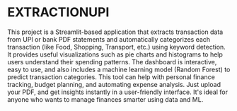 # EXTRACTIONUPI

This project is a Streamlit-based application that extracts transaction data from UPI or bank PDF statements and automatically categorizes each transaction (like Food, Shopping, Transport, etc.) using keyword detection. It provides useful visualizations such as pie charts and histograms to help users understand their spending patterns. The dashboard is interactive, easy to use, and also includes a machine learning model (Random Forest) to predict transaction categories. This tool can help with personal finance tracking, budget planning, and automating expense analysis. Just upload your PDF, and get insights instantly in a user-friendly interface. It's ideal for anyone who wants to manage finances smarter using data and ML.
